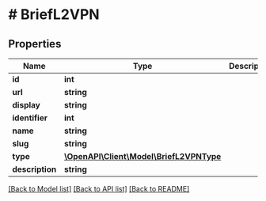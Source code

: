# # BriefL2VPN

## Properties

Name | Type | Description | Notes
------------ | ------------- | ------------- | -------------
**id** | **int** |  | [readonly]
**url** | **string** |  | [readonly]
**display** | **string** |  | [readonly]
**identifier** | **int** |  | [optional]
**name** | **string** |  |
**slug** | **string** |  |
**type** | [**\OpenAPI\Client\Model\BriefL2VPNType**](BriefL2VPNType.md) |  | [optional]
**description** | **string** |  | [optional]

[[Back to Model list]](../../README.md#models) [[Back to API list]](../../README.md#endpoints) [[Back to README]](../../README.md)
